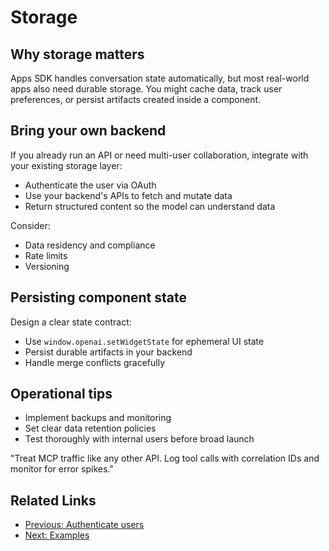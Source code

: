 # Storage

## Why storage matters

Apps SDK handles conversation state automatically, but most real-world apps also need durable storage. You might cache data, track user preferences, or persist artifacts created inside a component.

## Bring your own backend

If you already run an API or need multi-user collaboration, integrate with your existing storage layer:

- Authenticate the user via OAuth
- Use your backend's APIs to fetch and mutate data
- Return structured content so the model can understand data

Consider:
- Data residency and compliance
- Rate limits
- Versioning

## Persisting component state

Design a clear state contract:

- Use `window.openai.setWidgetState` for ephemeral UI state
- Persist durable artifacts in your backend
- Handle merge conflicts gracefully

## Operational tips

- Implement backups and monitoring
- Set clear data retention policies
- Test thoroughly with internal users before broad launch

"Treat MCP traffic like any other API. Log tool calls with correlation IDs and monitor for error spikes."

## Related Links

- [Previous: Authenticate users](/apps-sdk/build/auth)
- [Next: Examples](/apps-sdk/build/examples)
